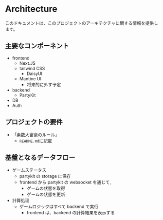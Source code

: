 # Architecture

このドキュメントは、このプロジェクトのアーキテクチャに関する情報を提供します。

## 主要なコンポーネント

- frontend
  - Next.JS
  - tailwind CSS
    - DaisyUI
  - Mantine UI
    - 将来的に外す予定
- backend
  - PartyKit
- DB
- Auth

## プロジェクトの要件

- 「素数大富豪のルール」
  - `README.md`に記載

## 基盤となるデータフロー

- ゲームステータス
  - partykit の storage に保存
  - frontend から partykit の websocket を通じて,
    - ゲームの状態を取得
    - ゲームの状態を更新
- 計算処理
  - ゲームロジックはすべて backend で実行
    - frontend は、backend の計算結果を表示する
